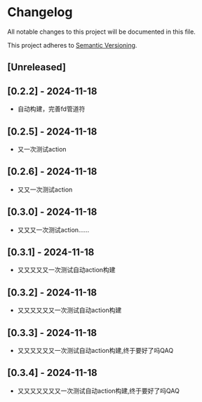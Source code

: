 # Changelog

All notable changes to this project will be documented in this file.

This project adheres to [Semantic Versioning](https://semver.org).

<!--
Note: In this file, do not use the hard wrap in the middle of a sentence for compatibility with GitHub comment style markdown rendering.
-->

## [Unreleased]

## [0.2.2] - 2024-11-18
- 自动构建，完善fd管道符

## [0.2.5] - 2024-11-18
- 又一次测试action

## [0.2.6] - 2024-11-18
- 又又一次测试action

## [0.3.0] - 2024-11-18
- 又又又一次测试action……

## [0.3.1] - 2024-11-18
- 又又又又又一次测试自动action构建

## [0.3.2] - 2024-11-18
- 又又又又又又一次测试自动action构建

## [0.3.3] - 2024-11-18
- 又又又又又又一次测试自动action构建,终于要好了吗QAQ

## [0.3.4] - 2024-11-18
- 又又又又又又又一次测试自动action构建,终于要好了吗QAQ
